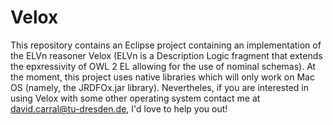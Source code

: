 # Velox
This repository contains an Eclipse project containing an implementation of the ELVn reasoner Velox (ELVn is a Description Logic fragment that extends the epxressivity of OWL 2 EL allowing for the use of nominal schemas).
At the moment, this project uses native libraries which will only work on Mac OS (namely, the JRDFOx.jar library).
Nevertheles, if you are interested in using Velox with some other operating system contact me at david.carral@tu-dresden.de, I'd love to help you out!
